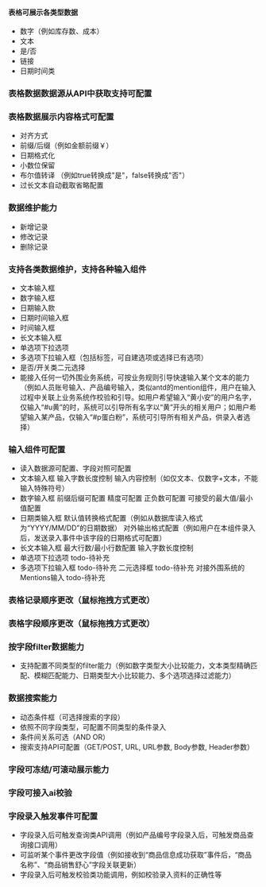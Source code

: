 #### 表格可展示各类型数据
- 数字（例如库存数、成本）
- 文本
- 是/否
- 链接
- 日期时间类
### 表格数据数据源从API中获取支持可配置
### 表格数据展示内容格式可配置
- 对齐方式
- 前缀/后缀（例如金额前缀￥）
- 日期格式化
- 小数位保留
- 布尔值转译 （例如true转换成"是"，false转换成"否"）
- 过长文本自动截取省略配置
### 数据维护能力
- 新增记录
- 修改记录
- 删除记录

### 支持各类数据维护，支持各种输入组件
- 文本输入框
- 数字输入框
- 日期输入款
- 日期时间输入框
- 时间输入框
- 长文本输入框
- 单选项下拉选项
- 多选项下拉输入框（包括标签，可自建选项或选择已有选项）
- 是否/开关类二元选择
- 能接入任何一切外围业务系统，可按业务规则引导快速输入某个文本的能力（例如人员账号输入、产品编号输入，类似antd的mention组件，用户在输入过程中关联上业务系统作校验和引导。如用户希望输入“黄小安”的用户名字，仅输入“#u黄”的时，系统可以引导所有名字以“黄”开头的相关用户；如用户希望输入某产品，仅输入“#p蛋白粉”，系统可引导所有相关产品，供录入者选择）

### 输入组件可配置
- 读入数据源可配置、字段对照可配置
- 文本输入框
输入字数长度控制
输入内容控制（如仅文本、仅数字+文本，不能输入特殊符号）
- 数字输入框
前缀后缀可配置
精度可配置
正负数可配置
可接受的最大值/最小值配置
- 日期类输入框
默认值转换格式配置（例如从数据库读入格式为“YYYY/MM/DD”的日期数据）
对外输出格式配置（例如用户在本组件录入后，发送录入事件中该字段的日期格式可配置）
- 长文本输入框
最大行数/最小行数配置
输入字数长度控制
- 单选项下拉选项
todo-待补充
- 多选项下拉输入框
todo-待补充
二元选择框
todo-待补充
对接外围系统的Mentions输入
todo-待补充

### 表格记录顺序更改（鼠标拖拽方式更改）
### 表格字段顺序更改（鼠标拖拽方式更改）
### 按字段filter数据能力
- 支持配置不同类型的filter能力（例如数字类型大小比较能力，文本类型精确匹配、模糊匹配能力、日期类型大小比较能力、多个选项选择过滤能力）

### 数据搜索能力
- 动态条件框（可选择搜索的字段）
- 依照不同字段类型，可配置不同类型的条件录入
- 条件间关系可选（AND OR）
- 搜索支持API可配置（GET/POST, URL, URL参数, Body参数, Header参数）

### 字段可冻结/可滚动展示能力
### 字段可接入ai校验

### 字段录入触发事件可配置
- 字段录入后可触发查询类API调用（例如产品编号字段录入后，可触发商品查询接口调用）
- 可监听某个事件更改字段值（例如接收到“商品信息成功获取”事件后，“商品名称”、“商品销售舒心”字段关联更新）
- 字段录入后可触发校验类功能调用，例如校验录入资料的正确性等










